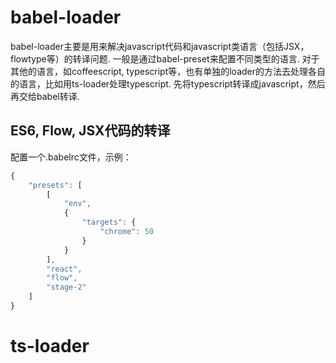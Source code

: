 # babel-loader
babel-loader主要是用来解决javascript代码和javascript类语言（包括JSX，flowtype等）的转译问题. 一般是通过babel-preset来配置不同类型的语言. 
对于其他的语言，如coffeescript, typescript等，也有单独的loader的方法去处理各自的语言，比如用ts-loader处理typescript. 先将typescript转译成javascript，然后再交给babel转译.

## ES6, Flow, JSX代码的转译
配置一个.babelrc文件，示例：
```js
{
    "presets": [
        [
            "env",
            {
                "targets": {
                    "chrome": 50
                }
            }
        ],
        "react",
        "flow",
        "stage-2"
    ]
}
```

# ts-loader
